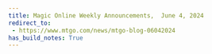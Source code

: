```yaml
---
title: Magic Online Weekly Announcements,  June 4, 2024
redirect_to:
 - https://www.mtgo.com/news/mtgo-blog-06042024
has_build_notes: True
---
```

